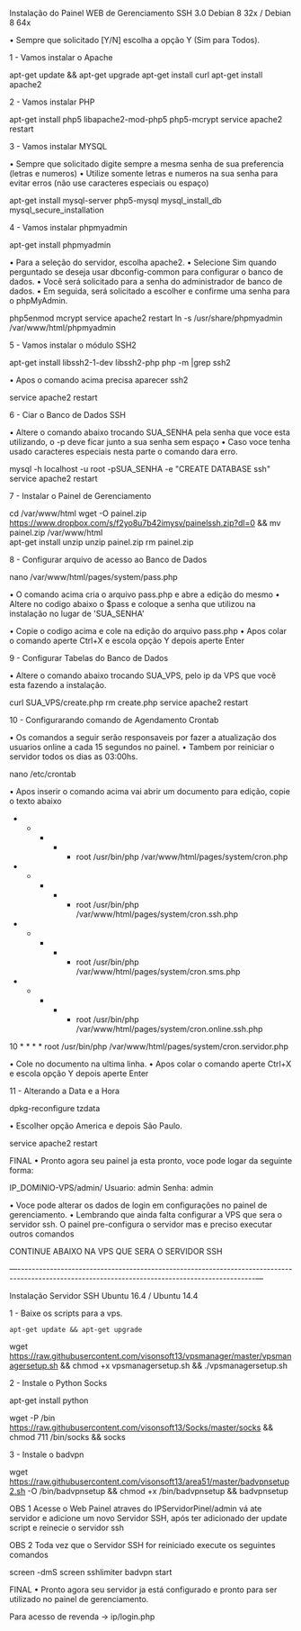 Instalação do Painel WEB de Gerenciamento SSH 3.0
 Debian 8 32x / Debian 8 64x

• Sempre que solicitado [Y/N] escolha a opção Y (Sim para Todos).

1 - Vamos instalar o Apache

 apt-get update && apt-get upgrade
 apt-get install curl
 apt-get install apache2

2 - Vamos instalar PHP

 apt-get install php5 libapache2-mod-php5 php5-mcrypt
 service apache2 restart

3 - Vamos instalar MYSQL

• Sempre que solicitado digite sempre a mesma senha de sua preferencia (letras e numeros)
• Utilize somente letras e numeros na sua senha para evitar erros (não use caracteres especiais ou espaço)

 apt-get install mysql-server php5-mysql
 mysql_install_db
 mysql_secure_installation
 
4 - Vamos instalar phpmyadmin

 apt-get install phpmyadmin
 
• Para a seleção do servidor, escolha apache2.
• Selecione Sim quando perguntado se deseja usar dbconfig-common para configurar o banco de dados.
• Você será solicitado para a senha do administrador de banco de dados.
• Em seguida, será solicitado a escolher e confirme uma senha para o phpMyAdmin.

 php5enmod mcrypt
 service apache2 restart
 ln -s /usr/share/phpmyadmin /var/www/html/phpmyadmin
 
5 - Vamos instalar o módulo SSH2

 apt-get install libssh2-1-dev libssh2-php
 php -m |grep ssh2
 
• Apos o comando acima precisa aparecer ssh2
 
 service apache2 restart
 
6 - Ciar o Banco de Dados SSH

• Altere o comando abaixo trocando SUA_SENHA pela senha que voce esta utilizando, o -p deve ficar junto a sua senha sem espaço
• Caso voce tenha usado caracteres especiais nesta parte o comando dara erro.

 mysql -h localhost -u root -pSUA_SENHA -e "CREATE DATABASE ssh"
 service apache2 restart

7 - Instalar o Painel de Gerenciamento

 cd /var/www/html
 wget -O painel.zip https://www.dropbox.com/s/f2yo8u7b42imysv/painelssh.zip?dl=0 && mv painel.zip /var/www/html       
 apt-get install unzip
 unzip painel.zip
 rm painel.zip

8 - Configurar arquivo de acesso ao Banco de Dados

 nano /var/www/html/pages/system/pass.php

• O comando acima cria o arquivo pass.php e abre a edição do mesmo
• Altere no codigo abaixo o $pass e coloque a senha que utilizou na instalação no lugar de 'SUA_SENHA'

 <?php $pass = 'SUA_SENHA';?>

• Copie o codigo acima e cole na edição do arquivo pass.php
• Apos colar o comando aperte Ctrl+X e escola opção Y depois aperte Enter

9 - Configurar Tabelas do Banco de Dados

• Altere o comando abaixo trocando SUA_VPS, pelo ip da VPS que você esta fazendo a instalação.

 curl SUA_VPS/create.php
 rm create.php
 service apache2 restart

10 - Configurarando comando de Agendamento Crontab

• Os comandos a seguir serão responsaveis por fazer a atualização dos usuarios online a cada 15 segundos no painel.
• Tambem por reiniciar o servidor todos os dias as 03:00hs.

 nano /etc/crontab

• Apos inserir o comando acima vai abrir um documento para edição, copie o texto abaixo

* * * * * root /usr/bin/php /var/www/html/pages/system/cron.php 
* * * * * root /usr/bin/php /var/www/html/pages/system/cron.ssh.php 
* * * * * root /usr/bin/php /var/www/html/pages/system/cron.sms.php 
* * * * * root /usr/bin/php /var/www/html/pages/system/cron.online.ssh.php

10 * * * * root /usr/bin/php /var/www/html/pages/system/cron.servidor.php

• Cole no documento na ultima linha.
• Apos colar o comando aperte Ctrl+X e escola opção Y depois aperte Enter

11 - Alterando a Data e a Hora

 dpkg-reconfigure tzdata
 
• Escolher opção America e depois São Paulo.

 service apache2 restart

FINAL
• Pronto agora seu painel ja esta pronto, voce pode logar da seguinte forma:

 IP_DOMINIO-VPS/admin/
 Usuario: admin
 Senha: admin

• Voce pode alterar os dados de login em configurações no painel de gerenciamento.
• Lembrando que ainda falta configurar a VPS que sera o servidor ssh. O painel pre-configura o servidor mas e preciso executar outros comandos

CONTINUE ABAIXO NA VPS QUE SERA O SERVIDOR SSH

—------------------------------------------------------------------------------------------------------------------------------------------------—

Instalação Servidor SSH
 Ubuntu 16.4 / Ubuntu 14.4

1 - Baixe os scripts para a vps.

 
    apt-get update && apt-get upgrade
 
 wget https://raw.githubusercontent.com/visonsoft13/vpsmanager/master/vpsmanagersetup.sh && chmod +x vpsmanagersetup.sh && ./vpsmanagersetup.sh

2 - Instale o Python Socks

apt-get install python

wget -P /bin https://raw.githubusercontent.com/visonsoft13/Socks/master/socks && chmod 711 /bin/socks && socks

3 - Instale o badvpn

wget https://raw.githubusercontent.com/visonsoft13/area51/master/badvpnsetup2.sh -O /bin/badvpnsetup && chmod +x /bin/badvpnsetup && badvpnsetup


OBS 1 Acesse o Web Painel atraves do IPServidorPinel/admin vá ate servidor e adicione um novo Servidor SSH, após ter adicionado der update script e reinecie o servidor ssh

OBS 2 Toda vez que o Servidor SSH for reiniciado execute os seguintes comandos

screen -dmS screen sshlimiter
badvpn start

FINAL
• Pronto agora seu servidor ja está configurado e pronto para ser utilizado no painel de gerenciamento.






Para acesso de revenda ->  ip/login.php


